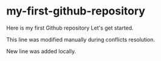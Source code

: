 # my-first-github-repository
Here is my first Github repository Let's get started.

This line was modified manually during conflicts resolution.

New line was added locally.
